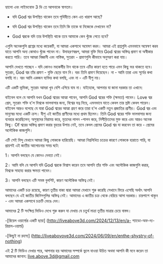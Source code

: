 হ্যালো এবং লাইভবোভ 3 ডি তে আপনাকে স্বাগতম।

- যদি God শ্বর উপস্থিত থাকেন তবে পৃথিবীতে কেন এত খারাপ আছে?

- যদি God শ্বর উপস্থিত থাকেন তবে তিনি কি তাকে বা নিজেকে দেখাবেন না?

- God শ্বরকে যদি তার উপস্থিতি থাকে তবে আমাকে কেন খুঁজে পেতে হবে?

এগুলি অনেকগুলি প্রশ্নের মধ্যে কয়েকটি, যা আমরা একসাথে অন্বেষণ করব। আমরা এই প্রশ্নগুলি এমনভাবে অন্বেষণ করব যাতে আপনি অন্য কোথাও খুঁজে পাবেন না। উদাহরণস্বরূপ, আমরা যুক্তি দিয়ে God শ্বরের অস্তিত্ব প্রমাণ বা অস্বীকার করতে পারি। তবে আমরা বিজ্ঞানী এবং নাস্তিক, সুতরাং - প্রমাণগুলি কীভাবে অনুসরণ করা যায়।

আপনি দেখতে পাচ্ছেন - যদি কোনও মহাকর্ষীয় টান থাকে তবে এটির কারণ হতে পারে এমন কিছু ভর থাকতে হবে। সুতরাং, God শ্বর তাঁর প্রমাণ - যুক্তি ছেড়ে যান নি। বরং তিনি প্রমাণ দিয়েছেন। না - আমি তারা এবং সূর্যের কথা বলছি না। বরং আমি একজন ব্যক্তির কথা বলছি, এবং না - এটি যীশু নয়।

এটি একটি ভূমিকা, সুতরাং আমরা খুব বেশি এগিয়ে যাব না। যাইহোক, আপনার যা জানা দরকার তা এখানে:

বাইবেল বলে যে আপনি যখন God শ্বরের আত্মা পাবেন, আপনি God শ্বরের শক্তি (ক্ষমতা) পাবেন। Love শ্বর প্রেম, সুতরাং শক্তি হ'ল বিশ্বকে ভালবাসার জন্য, বিশ্বের যত্ন নিয়ে, এমনভাবে যাতে কেবল তার স্রষ্টা কেবল পারেন। বাইবেল আরও বলেছে যে যারা God শ্বরের আত্মা গ্রহণ করে তারা হ'ল একটি নতুন প্রজাতির প্রাণীর। God শ্বর এবং মানুষের মধ্যে একটি ক্রস। যীশু এই জাতীয় প্রাণীদের মধ্যে প্রথম ছিলেন। তিনি God শ্বরের শক্তি ভালবাসার জন্য ব্যবহার করেছিলেন; অসুস্থদের নিরাময় করে, মৃতদের লালন -পালন করে, নিপীড়িতদের মুক্ত করে এবং আরও অনেক কিছু। Of শ্বরের অস্তিত্ব প্রমাণ করার বৃহত্তর উপায় নেই, তবে কেবল প্রেমের God শ্বর যা করবেন তা করে - প্রেমের অলৌকিক কাজগুলি।

এটি সেই বিন্দু যেখানে আমরা কিছু লোককে হারিয়েছি। আমরা নিম্নলিখিত চক্রের কারণে লোককে হারাতে পারি, যা প্রায়শই এই জাতীয় আলোচনার সময় ঘটে:

1। আপনি বলছেন যে কোনও দেবতা নেই।

2। আমি বলি যে আপনি যদি God শ্বরকে বিশ্বাস করেন তবে আপনি তাঁর শক্তি এবং অলৌকিক কাজগুলি করার, বিশ্বকে সাহায্য করার ক্ষমতা পাবেন।

3। আপনি বলছেন এটি সমস্ত বুলশিট, কারণ অলৌকিক অস্তিত্ব নেই।

আমাদের একটি চক্র রয়েছে, কারণ তৃতীয় বাক্য দ্বারা আমরা যেখানে শুরু করেছি সেখানে ফিরে এসেছি অর্থাৎ আপনি বলছেন যে এই জাতীয় জিনিসগুলির অস্তিত্ব নেই। আমাদের এ জাতীয় চক্র থেকে বেরিয়ে আসা দরকার। চারপাশে থাকুন - এবং আমরা একসাথে চক্রটি ভেঙে দেব।

আমাদের 2 টি সংক্ষিপ্ত ভিডিও দেখে শুরু করুন যা দেখায় যে চতুর্থ মাত্রা তৃতীয় মাত্রার চেয়ে বাস্তব।

-[রিয়েল ওয়ার্ল্ডের একটি ছায়া] (http://liveabove3d.com/2024/12/13/en/a- শ্যাডো-অফ-দ্য-রিয়াল-ওয়ার্ল্ড)

 -[কিছুই না রহস্য] (http://liveabovove3d.com/2024/06/09/en/enthe-shystry-of-nothing)

এই 2 টি ভিডিও দেখার পরে, আপনার হয় আমাদের সম্পর্কে ভুলে যাওয়া উচিত অথবা আপনি কী মনে করেন তা আমাদের জানান: live.above.3d@gmail.com